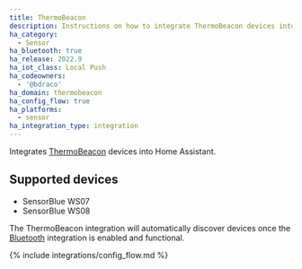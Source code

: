 ```yaml
---
title: ThermoBeacon
description: Instructions on how to integrate ThermoBeacon devices into Home Assistant.
ha_category:
  - Sensor
ha_bluetooth: true
ha_release: 2022.9
ha_iot_class: Local Push
ha_codeowners:
  - '@bdraco'
ha_domain: thermobeacon
ha_config_flow: true
ha_platforms:
  - sensor
ha_integration_type: integration
---
```


Integrates [ThermoBeacon](http://www.seven-like.com/) devices into Home Assistant.

## Supported devices

- SensorBlue WS07
- SensorBlue WS08

The ThermoBeacon integration will automatically discover devices once the [Bluetooth](/integrations/bluetooth) integration is enabled and functional.

{% include integrations/config_flow.md %}
